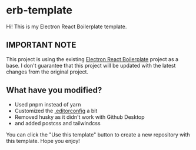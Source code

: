 # erb-template

Hi! This is my Electron React Boilerplate template.

## IMPORTANT NOTE

This project is using the existing [Electron React Boilerplate](https://github.com/electron-react-boilerplate/electron-react-boilerplate) project as a base.
I don't guarantee that this project will be updated with the latest changes from the original project.

## What have you modified?

-   Used pnpm instead of yarn
-   Customized the [.editorconfig](.editorconfig) a bit
-   Removed husky as it didn't work with Github Desktop
-   and added postcss and tailwindcss

You can click the "Use this template" button to create a new repository with this template. Hope you enjoy!
